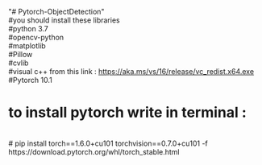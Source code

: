 "# Pytorch-ObjectDetection" 
<br/>
#you should install these libraries
<br/>
#python 3.7
<br/>
#opencv-python
<br/>
#matplotlib
<br/>
#Pillow
<br/>
#cvlib
<br/>
#visual c++ from this link :  https://aka.ms/vs/16/release/vc_redist.x64.exe
<br/>
#Pytorch 10.1
<br/>
# to install pytorch write in terminal :
<br/>
# pip install torch==1.6.0+cu101 torchvision==0.7.0+cu101 -f https://download.pytorch.org/whl/torch_stable.html
<br/>
